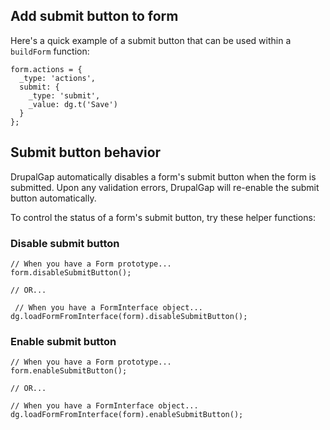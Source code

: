 ## Add submit button to form

Here's a quick example of a submit button that can be used within a `buildForm` function:

```
form.actions = {
  _type: 'actions',
  submit: {
    _type: 'submit',
    _value: dg.t('Save')
  }
};
```

## Submit button behavior

DrupalGap automatically disables a form's submit button when the form is submitted. Upon any validation errors, DrupalGap will re-enable the submit button automatically.

To control the status of a form's submit button, try these helper functions:

### Disable submit button
```
// When you have a Form prototype...
form.disableSubmitButton();

// OR...

 // When you have a FormInterface object...
dg.loadFormFromInterface(form).disableSubmitButton();
```

### Enable submit button
```
// When you have a Form prototype...
form.enableSubmitButton();  

// OR...

// When you have a FormInterface object...
dg.loadFormFromInterface(form).enableSubmitButton(); 
```
